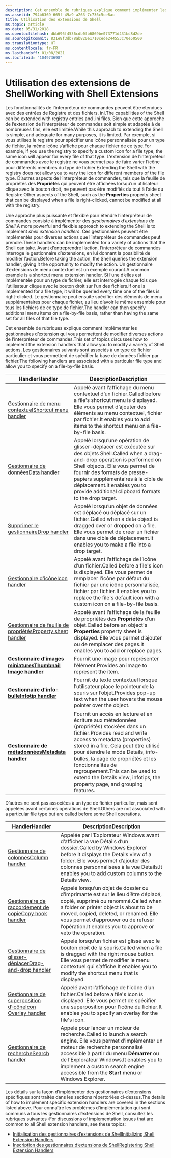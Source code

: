 ```yaml
---
description: Cet ensemble de rubriques explique comment implémenter les gestionnaires d’extension qui vous permettent de modifier diverses actions de l’interpréteur de commandes.
ms.assetid: 794b6369-665f-49a9-a263-7c736c5ce8ac
title: Utilisation des extensions de Shell
ms.topic: article
ms.date: 05/31/2018
ms.openlocfilehash: dbb696f4536cdb0fb6869be073771d431bd8d2de
ms.sourcegitcommit: 831e8f3db78ab820e1710cede244553c70e50500
ms.translationtype: HT
ms.contentlocale: fr-FR
ms.lasthandoff: 01/08/2021
ms.locfileid: "104973698"
---
```

# <a name="working-with-shell-extensions"></a><span data-ttu-id="85692-103">Utilisation des extensions de Shell</span><span class="sxs-lookup"><span data-stu-id="85692-103">Working with Shell Extensions</span></span>

<span data-ttu-id="85692-104">Les fonctionnalités de l’interpréteur de commandes peuvent être étendues avec des entrées de Registre et des fichiers. ini.</span><span class="sxs-lookup"><span data-stu-id="85692-104">The capabilities of the Shell can be extended with registry entries and .ini files.</span></span> <span data-ttu-id="85692-105">Bien que cette approche de l’extension de l’interpréteur de commandes soit simple et adaptée à de nombreuses fins, elle est limitée.</span><span class="sxs-lookup"><span data-stu-id="85692-105">While this approach to extending the Shell is simple, and adequate for many purposes, it is limited.</span></span> <span data-ttu-id="85692-106">Par exemple, si vous utilisez le registre pour spécifier une icône personnalisée pour un type de fichier, la même icône s’affiche pour chaque fichier de ce type.</span><span class="sxs-lookup"><span data-stu-id="85692-106">For example, if you use the registry to specify a custom icon for a file type, the same icon will appear for every file of that type.</span></span> <span data-ttu-id="85692-107">L’extension de l’interpréteur de commandes avec le registre ne vous permet pas de faire varier l’icône pour différents membres du type de fichier.</span><span class="sxs-lookup"><span data-stu-id="85692-107">Extending the Shell with the registry does not allow you to vary the icon for different members of the file type.</span></span> <span data-ttu-id="85692-108">D’autres aspects de l’interpréteur de commandes, tels que la feuille de propriétés des **Propriétés** qui peuvent être affichées lorsqu’un utilisateur clique avec le bouton droit, ne peuvent pas être modifiés du tout à l’aide du Registre.</span><span class="sxs-lookup"><span data-stu-id="85692-108">Other aspects of the Shell, such as the **Properties** property sheet that can be displayed when a file is right-clicked, cannot be modified at all with the registry.</span></span>

<span data-ttu-id="85692-109">Une approche plus puissante et flexible pour étendre l’interpréteur de commandes consiste à implémenter des *gestionnaires d’extensions de Shell*.</span><span class="sxs-lookup"><span data-stu-id="85692-109">A more powerful and flexible approach to extending the Shell is to implement *shell extension handlers*.</span></span> <span data-ttu-id="85692-110">Ces gestionnaires peuvent être implémentés pour diverses actions que l’interpréteur de commandes peut prendre.</span><span class="sxs-lookup"><span data-stu-id="85692-110">These handlers can be implemented for a variety of actions that the Shell can take.</span></span> <span data-ttu-id="85692-111">Avant d’entreprendre l’action, l’interpréteur de commandes interroge le gestionnaire d’extensions, en lui donnant la possibilité de modifier l’action.</span><span class="sxs-lookup"><span data-stu-id="85692-111">Before taking the action, the Shell queries the extension handler, giving it the opportunity to modify the action.</span></span> <span data-ttu-id="85692-112">Un gestionnaire d’extensions de menu contextuel est un exemple courant.</span><span class="sxs-lookup"><span data-stu-id="85692-112">A common example is a shortcut menu extension handler.</span></span> <span data-ttu-id="85692-113">Si l’une d’elles est implémentée pour un type de fichier, elle est interrogée chaque fois que l’utilisateur clique avec le bouton droit sur l’un des fichiers.</span><span class="sxs-lookup"><span data-stu-id="85692-113">If one is implemented for a file type, it will be queried every time one of the files is right-clicked.</span></span> <span data-ttu-id="85692-114">Le gestionnaire peut ensuite spécifier des éléments de menu supplémentaires pour chaque fichier, au lieu d’avoir le même ensemble pour tous les fichiers de ce type de fichier.</span><span class="sxs-lookup"><span data-stu-id="85692-114">The handler can then specify additional menu items on a file-by-file basis, rather than having the same set for all files of that file type.</span></span>

<span data-ttu-id="85692-115">Cet ensemble de rubriques explique comment implémenter les gestionnaires d’extension qui vous permettent de modifier diverses actions de l’interpréteur de commandes.</span><span class="sxs-lookup"><span data-stu-id="85692-115">This set of topics discusses how to implement the extension handlers that allow you to modify a variety of Shell actions.</span></span> <span data-ttu-id="85692-116">Les gestionnaires suivants sont associés à un type de fichier particulier et vous permettent de spécifier la base de données fichier par fichier.</span><span class="sxs-lookup"><span data-stu-id="85692-116">The following handlers are associated with a particular file type and allow you to specify on a file-by-file basis.</span></span>



| <span data-ttu-id="85692-117">Handler</span><span class="sxs-lookup"><span data-stu-id="85692-117">Handler</span></span>                                               | <span data-ttu-id="85692-118">Description</span><span class="sxs-lookup"><span data-stu-id="85692-118">Description</span></span>                                                                                                                                                                |
|-------------------------------------------------------|----------------------------------------------------------------------------------------------------------------------------------------------------------------------------|
| [<span data-ttu-id="85692-119">Gestionnaire de menu contextuel</span><span class="sxs-lookup"><span data-stu-id="85692-119">Shortcut menu handler</span></span>](context-menu-handlers.md)    | <span data-ttu-id="85692-120">Appelé avant l’affichage du menu contextuel d’un fichier.</span><span class="sxs-lookup"><span data-stu-id="85692-120">Called before a file's shortcut menu is displayed.</span></span> <span data-ttu-id="85692-121">Elle vous permet d’ajouter des éléments au menu contextuel, fichier par fichier.</span><span class="sxs-lookup"><span data-stu-id="85692-121">It enables you to add items to the shortcut menu on a file-by-file basis.</span></span>                                               |
| [<span data-ttu-id="85692-122">Gestionnaire de données</span><span class="sxs-lookup"><span data-stu-id="85692-122">Data handler</span></span>](how-to-create-data-handlers.md)       | <span data-ttu-id="85692-123">Appelé lorsqu’une opération de glisser-déplacer est exécutée sur des objets Shell.</span><span class="sxs-lookup"><span data-stu-id="85692-123">Called when a drag-and-drop operation is performed on Shell objects.</span></span> <span data-ttu-id="85692-124">Elle vous permet de fournir des formats de presse-papiers supplémentaires à la cible de déplacement.</span><span class="sxs-lookup"><span data-stu-id="85692-124">It enables you to provide additional clipboard formats to the drop target.</span></span>                            |
| [<span data-ttu-id="85692-125">Supprimer le gestionnaire</span><span class="sxs-lookup"><span data-stu-id="85692-125">Drop handler</span></span>](how-to-create-drop-handlers.md)       | <span data-ttu-id="85692-126">Appelé lorsqu’un objet de données est déplacé ou déplacé sur un fichier.</span><span class="sxs-lookup"><span data-stu-id="85692-126">Called when a data object is dragged over or dropped on a file.</span></span> <span data-ttu-id="85692-127">Elle vous permet de créer un fichier dans une cible de déplacement.</span><span class="sxs-lookup"><span data-stu-id="85692-127">It enables you to make a file into a drop target.</span></span>                                                          |
| [<span data-ttu-id="85692-128">Gestionnaire d’icône</span><span class="sxs-lookup"><span data-stu-id="85692-128">Icon handler</span></span>](how-to-create-icon-handlers.md)       | <span data-ttu-id="85692-129">Appelé avant l’affichage de l’icône d’un fichier.</span><span class="sxs-lookup"><span data-stu-id="85692-129">Called before a file's icon is displayed.</span></span> <span data-ttu-id="85692-130">Elle vous permet de remplacer l’icône par défaut du fichier par une icône personnalisée, fichier par fichier.</span><span class="sxs-lookup"><span data-stu-id="85692-130">It enables you to replace the file's default icon with a custom icon on a file-by-file basis.</span></span>                                    |
| [<span data-ttu-id="85692-131">Gestionnaire de feuille de propriétés</span><span class="sxs-lookup"><span data-stu-id="85692-131">Property sheet handler</span></span>](propsheet-handlers.md)      | <span data-ttu-id="85692-132">Appelé avant l’affichage de la feuille de propriétés des **Propriétés** d’un objet.</span><span class="sxs-lookup"><span data-stu-id="85692-132">Called before an object's **Properties** property sheet is displayed.</span></span> <span data-ttu-id="85692-133">Elle vous permet d’ajouter ou de remplacer des pages.</span><span class="sxs-lookup"><span data-stu-id="85692-133">It enables you to add or replace pages.</span></span>                                                              |
| [<span data-ttu-id="85692-134">**Gestionnaire d’images miniatures**</span><span class="sxs-lookup"><span data-stu-id="85692-134">**Thumbnail Image handler**</span></span>](/windows/desktop/api/Thumbcache/nn-thumbcache-ithumbnailprovider) | <span data-ttu-id="85692-135">Fournit une image pour représenter l’élément.</span><span class="sxs-lookup"><span data-stu-id="85692-135">Provides an image to represent the item.</span></span>                                                                                                                                   |
| [<span data-ttu-id="85692-136">**Gestionnaire d'info-bulle**</span><span class="sxs-lookup"><span data-stu-id="85692-136">**Infotip handler**</span></span>](/windows/win32/api/shlobj_core/nn-shlobj_core-iqueryinfo)                 | <span data-ttu-id="85692-137">Fournit du texte contextuel lorsque l’utilisateur place le pointeur de la souris sur l’objet.</span><span class="sxs-lookup"><span data-stu-id="85692-137">Provides pop-up text when the user hovers the mouse pointer over the object.</span></span>                                                                                               |
| [<span data-ttu-id="85692-138">**Gestionnaire de métadonnées**</span><span class="sxs-lookup"><span data-stu-id="85692-138">**Metadata handler**</span></span>](/windows/win32/api/propidl/nn-propidl-ipropertysetstorage)       | <span data-ttu-id="85692-139">Fournit un accès en lecture et en écriture aux métadonnées (propriétés) stockées dans un fichier.</span><span class="sxs-lookup"><span data-stu-id="85692-139">Provides read and write access to metadata (properties) stored in a file.</span></span> <span data-ttu-id="85692-140">Cela peut être utilisé pour étendre le mode Détails, info-bulles, la page de propriétés et les fonctionnalités de regroupement.</span><span class="sxs-lookup"><span data-stu-id="85692-140">This can be used to extend the Details view, infotips, the property page, and grouping features.</span></span> |



 

<span data-ttu-id="85692-141">D’autres ne sont pas associées à un type de fichier particulier, mais sont appelées avant certaines opérations de Shell.</span><span class="sxs-lookup"><span data-stu-id="85692-141">Others are not associated with a particular file type but are called before some Shell operations.</span></span>



| <span data-ttu-id="85692-142">Handler</span><span class="sxs-lookup"><span data-stu-id="85692-142">Handler</span></span>                                                            | <span data-ttu-id="85692-143">Description</span><span class="sxs-lookup"><span data-stu-id="85692-143">Description</span></span>                                                                                                                                  |
|--------------------------------------------------------------------|----------------------------------------------------------------------------------------------------------------------------------------------|
| [<span data-ttu-id="85692-144">Gestionnaire de colonnes</span><span class="sxs-lookup"><span data-stu-id="85692-144">Column handler</span></span>](../lwef/column-handlers.md)                             | <span data-ttu-id="85692-145">Appelée par l’Explorateur Windows avant d’afficher la vue Détails d’un dossier.</span><span class="sxs-lookup"><span data-stu-id="85692-145">Called by Windows Explorer before it displays the Details view of a folder.</span></span> <span data-ttu-id="85692-146">Elle vous permet d’ajouter des colonnes personnalisées à la vue Détails.</span><span class="sxs-lookup"><span data-stu-id="85692-146">It enables you to add custom columns to the Details view.</span></span>        |
| [<span data-ttu-id="85692-147">Gestionnaire de raccordement de copie</span><span class="sxs-lookup"><span data-stu-id="85692-147">Copy hook handler</span></span>](how-to-create-copy-hook-handlers.md)          | <span data-ttu-id="85692-148">Appelé lorsqu’un objet de dossier ou d’imprimante est sur le lieu d’être déplacé, copié, supprimé ou renommé.</span><span class="sxs-lookup"><span data-stu-id="85692-148">Called when a folder or printer object is about to be moved, copied, deleted, or renamed.</span></span> <span data-ttu-id="85692-149">Elle vous permet d’approuver ou de refuser l’opération.</span><span class="sxs-lookup"><span data-stu-id="85692-149">It enables you to approve or veto the operation.</span></span>   |
| [<span data-ttu-id="85692-150">Gestionnaire de glisser-déplacer</span><span class="sxs-lookup"><span data-stu-id="85692-150">Drag-and-drop handler</span></span>](context-menu-handlers.md)                 | <span data-ttu-id="85692-151">Appelé lorsqu’un fichier est glissé avec le bouton droit de la souris.</span><span class="sxs-lookup"><span data-stu-id="85692-151">Called when a file is dragged with the right mouse button.</span></span> <span data-ttu-id="85692-152">Elle vous permet de modifier le menu contextuel qui s’affiche.</span><span class="sxs-lookup"><span data-stu-id="85692-152">It enables you to modify the shortcut menu that is displayed.</span></span>                     |
| [<span data-ttu-id="85692-153">Gestionnaire de superposition d’icône</span><span class="sxs-lookup"><span data-stu-id="85692-153">Icon Overlay handler</span></span>](how-to-implement-icon-overlay-handlers.md) | <span data-ttu-id="85692-154">Appelé avant l’affichage de l’icône d’un fichier.</span><span class="sxs-lookup"><span data-stu-id="85692-154">Called before a file's icon is displayed.</span></span> <span data-ttu-id="85692-155">Elle vous permet de spécifier une superposition pour l’icône du fichier.</span><span class="sxs-lookup"><span data-stu-id="85692-155">It enables you to specify an overlay for the file's icon.</span></span>                                          |
| [<span data-ttu-id="85692-156">Gestionnaire de recherche</span><span class="sxs-lookup"><span data-stu-id="85692-156">Search handler</span></span>](../lwef/search-handlers.md)                             | <span data-ttu-id="85692-157">Appelé pour lancer un moteur de recherche.</span><span class="sxs-lookup"><span data-stu-id="85692-157">Called to launch a search engine.</span></span> <span data-ttu-id="85692-158">Elle vous permet d’implémenter un moteur de recherche personnalisé accessible à partir du menu **Démarrer** ou de l’Explorateur Windows.</span><span class="sxs-lookup"><span data-stu-id="85692-158">It enables you to implement a custom search engine accessible from the **Start** menu or Windows Explorer.</span></span> |



 

<span data-ttu-id="85692-159">Les détails sur la façon d’implémenter des gestionnaires d’extensions spécifiques sont traités dans les sections répertoriées ci-dessus.</span><span class="sxs-lookup"><span data-stu-id="85692-159">The details of how to implement specific extension handlers are covered in the sections listed above.</span></span> <span data-ttu-id="85692-160">Pour connaître les problèmes d’implémentation qui sont communs à tous les gestionnaires d’extensions de Shell, consultez les rubriques suivantes :</span><span class="sxs-lookup"><span data-stu-id="85692-160">For discussions of implementation issues that are common to all Shell extension handlers, see these topics:</span></span>

-   [<span data-ttu-id="85692-161">Initialisation des gestionnaires d’extensions de Shell</span><span class="sxs-lookup"><span data-stu-id="85692-161">Initializing Shell Extension Handlers</span></span>](int-shell-exts.md)
-   [<span data-ttu-id="85692-162">Inscription des gestionnaires d’extensions de Shell</span><span class="sxs-lookup"><span data-stu-id="85692-162">Registering Shell Extension Handlers</span></span>](reg-shell-exts.md)

 

 
